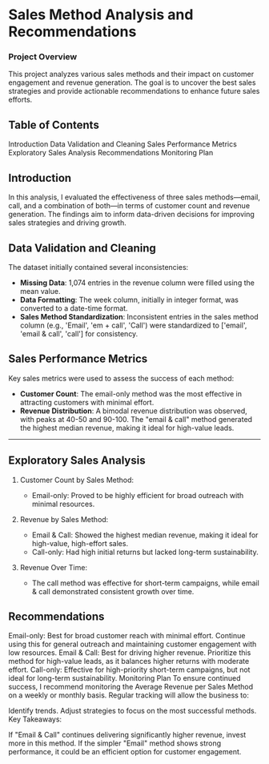 # Sales Method Analysis and Recommendations
### Project Overview 

   This project analyzes various sales methods and their impact on customer engagement and revenue generation. The goal is to uncover the best sales strategies and provide actionable recommendations to enhance future sales efforts.

## Table of Contents
Introduction
Data Validation and Cleaning
Sales Performance Metrics
Exploratory Sales Analysis
Recommendations
Monitoring Plan
## Introduction
In this analysis, I evaluated the effectiveness of three sales methods—email, call, and a combination of both—in terms of customer count and revenue generation. The findings aim to inform data-driven decisions for improving sales strategies and driving growth.

## Data Validation and Cleaning
The dataset initially contained several inconsistencies:

* **Missing Data**: 1,074 entries in the revenue column were filled using the mean value.
* **Data Formatting**: The week column, initially in integer format, was converted to a date-time format.
* **Sales Method Standardization**: Inconsistent entries in the sales method column (e.g., 'Email', 'em + call', 'Call') were standardized to ['email', 'email & call', 'call'] for consistency.
## Sales Performance Metrics
Key sales metrics were used to assess the success of each method:

* **Customer Count**: The email-only method was the most effective in attracting customers with minimal effort.
* **Revenue Distribution**: A bimodal revenue distribution was observed, with peaks at 40-50 and 90-100. The "email & call" method generated the highest median revenue, making it ideal for high-value leads.
---
## Exploratory Sales Analysis
1. Customer Count by Sales Method:

      * Email-only: Proved to be highly efficient for broad outreach with minimal resources.
2. Revenue by Sales Method:

    * Email & Call: Showed the highest median revenue, making it ideal for high-value, high-effort sales.
    * Call-only: Had high initial returns but lacked long-term sustainability.
3. Revenue Over Time:
    * The call method was effective for short-term campaigns, while email & call demonstrated consistent growth over time.
      
## Recommendations
Email-only: Best for broad customer reach with minimal effort. Continue using this for general outreach and maintaining customer engagement with low resources.
Email & Call: Best for driving higher revenue. Prioritize this method for high-value leads, as it balances higher returns with moderate effort.
Call-only: Effective for high-priority short-term campaigns, but not ideal for long-term sustainability.
Monitoring Plan
To ensure continued success, I recommend monitoring the Average Revenue per Sales Method on a weekly or monthly basis. Regular tracking will allow the business to:

Identify trends.
Adjust strategies to focus on the most successful methods.
Key Takeaways:

If "Email & Call" continues delivering significantly higher revenue, invest more in this method.
If the simpler "Email" method shows strong performance, it could be an efficient option for customer engagement.
